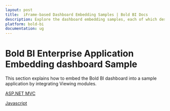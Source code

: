 ```yaml
---
layout: post
title:  iFrame-based Dashboard Embedding Samples | Bold BI Docs
description: Explore the dashboard embedding samples, each of which describes how to embed dashboard of Bold BI into your application.
platform: bold-bi
documentation: ug
---
```


# Bold BI Enterprise Application Embedding dashboard Sample

This section explains how to embed the Bold BI dashboard into a sample application by integrating Viewing modules.
 
[ ASP.NET MVC](/embedded-bi/iframe-based/sample/dashboard-embedding/asp.net-mvc/)
 
[ Javascript](/embedded-bi/iframe-based/sample/dashboard-embedding/javascript/)

